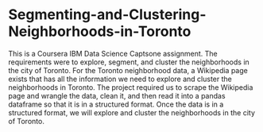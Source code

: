 # Segmenting-and-Clustering-Neighborhoods-in-Toronto
This is a Coursera IBM Data Science Captsone assignment. The requirements were to explore, segment, and cluster the neighborhoods in the city of Toronto.  For the Toronto neighborhood data, a Wikipedia page exists that has all the information we need to explore and cluster the neighborhoods in Toronto. The project required us to scrape the Wikipedia page and wrangle the data, clean it, and then read it into a pandas dataframe so that it is in a structured format.  Once the data is in a structured format, we will explore and cluster the neighborhoods in the city of Toronto.

